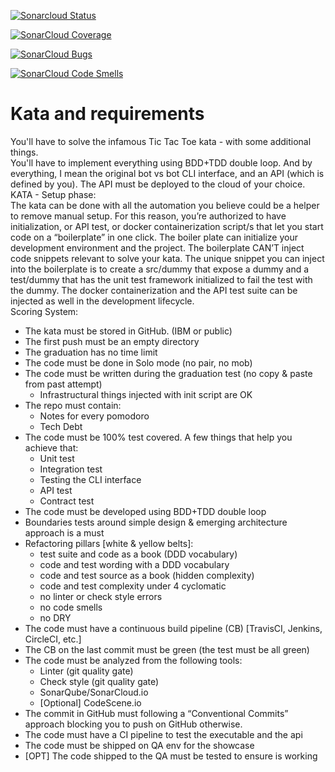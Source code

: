 [![Sonarcloud Status](https://sonarcloud.io/api/project_badges/measure?project=rastorius_exam3&metric=alert_status)](https://sonarcloud.io/dashboard?id=rastorius_exam3)

[![SonarCloud Coverage](https://sonarcloud.io/api/project_badges/measure?project=rastorius_exam3&metric=coverage)](https://sonarcloud.io/component_measures/metric/coverage/list?id=rastorius_exam3)

[![SonarCloud Bugs](https://sonarcloud.io/api/project_badges/measure?project=rastorius_exam3&metric=bugs)](https://sonarcloud.io/component_measures/metric/reliability_rating/list?id=rastorius_exam3)

[![SonarCloud Code Smells](https://sonarcloud.io/api/project_badges/measure?project=rastorius_exam3&metric=code_smells)](https://sonarcloud.io/component_measures/metric/code_smells/list?id=rastorius_exam3)

# Kata and requirements

You'll have to solve the infamous Tic Tac Toe kata - with some additional things.  
You'll have to implement everything using BDD+TDD double loop. And by everything, I mean the original bot vs bot CLI
interface, and an API (which is defined by you). The API must be deployed to the cloud of your choice.  
KATA - Setup phase:  
The kata can be done with all the automation you believe could be a helper to remove manual setup. For this reason,
you’re authorized to have initialization, or API test, or docker containerization script/s that let you start code on a
“boilerplate” in one click. The boiler plate can initialize your development environment and the project. The
boilerplate CAN’T inject code snippets relevant to solve your kata. The unique snippet you can inject into the
boilerplate is to create a src/dummy that expose a dummy and a test/dummy that has the unit test framework initialized
to fail the test with the dummy. The docker containerization and the API test suite can be injected as well in the
development lifecycle.  
Scoring System:

* The kata must be stored in GitHub. (IBM or public)
* The first push must be an empty directory
* The graduation has no time limit
* The code must be done in Solo mode (no pair, no mob)
* The code must be written during the graduation test (no copy & paste from past attempt)
    * Infrastructural things injected with init script are OK
* The repo must contain:
    * Notes for every pomodoro
    * Tech Debt
* The code must be 100% test covered. A few things that help you achieve that:
    * Unit test
    * Integration test
    * Testing the CLI interface
    * API test
    * Contract test
* The code must be developed using BDD+TDD double loop
* Boundaries tests around simple design & emerging architecture approach is a must
* Refactoring pillars [white & yellow belts]:
    * test suite and code as a book (DDD vocabulary)
    * code and test wording with a DDD vocabulary
    * code and test source as a book (hidden complexity)
    * code and test complexity under 4 cyclomatic
    * no linter or check style errors
    * no code smells
    * no DRY
* The code must have a continuous build pipeline (CB) [TravisCI, Jenkins, CircleCI, etc.]
* The CB on the last commit must be green (the test must be all green)
* The code must be analyzed from the following tools:
    * Linter (git quality gate)
    * Check style (git quality gate)
    * SonarQube/SonarCloud.io
    * [Optional] CodeScene.io
* The commit in GitHub must following a “Conventional Commits” approach blocking you to push on GitHub otherwise.
* The code must have a CI pipeline to test the executable and the api
* The code must be shipped on QA env for the showcase
* [OPT] The code shipped to the QA must be tested to ensure is working
  